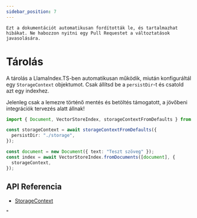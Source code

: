 ```yaml
---
sidebar_position: 7
---
```


`Ezt a dokumentációt automatikusan fordították le, és tartalmazhat hibákat. Ne habozzon nyitni egy Pull Requestet a változtatások javasolására.`

# Tárolás

A tárolás a LlamaIndex.TS-ben automatikusan működik, miután konfiguráltál egy `StorageContext` objektumot. Csak állítsd be a `persistDir`-t és csatold azt egy indexhez.

Jelenleg csak a lemezre történő mentés és betöltés támogatott, a jövőbeni integrációk tervezés alatt állnak!

```typescript
import { Document, VectorStoreIndex, storageContextFromDefaults } from "./src";

const storageContext = await storageContextFromDefaults({
  persistDir: "./storage",
});

const document = new Document({ text: "Teszt szöveg" });
const index = await VectorStoreIndex.fromDocuments([document], {
  storageContext,
});
```

## API Referencia

- [StorageContext](../../api/interfaces/StorageContext.md)

"
